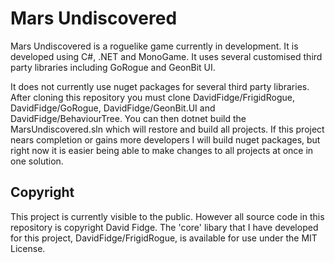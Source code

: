 # Mars Undiscovered

Mars Undiscovered is a roguelike game currently in development. It is developed using C#, .NET and MonoGame. It uses several customised third party libraries including GoRogue and GeonBit UI.

It does not currently use nuget packages for several third party libraries. After cloning this repository you must clone DavidFidge/FrigidRogue, DavidFidge/GoRogue, DavidFidge/GeonBit.UI and DavidFidge/BehaviourTree. You can then dotnet build the MarsUndiscovered.sln which will restore and build all projects. If this project nears completion or gains more developers I will build nuget packages, but right now it is easier being able to make changes to all projects at once in one solution.

## Copyright

This project is currently visible to the public. However all source code in this repository is copyright David Fidge. The 'core' libary that I have developed for this project, DavidFidge/FrigidRogue, is available for use under the MIT License.
